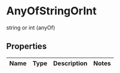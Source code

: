 

# AnyOfStringOrInt

string or int (anyOf)

## Properties

| Name | Type | Description | Notes |
|------------ | ------------- | ------------- | -------------|



